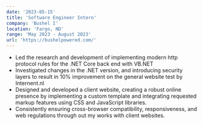 ```yaml
---
date: '2023-05-15'
title: 'Software Engineer Intern'
company: 'Bushel I'
location: 'Fargo, ND'
range: 'May 2023 - August 2023'
url: 'https://bushelpowered.com/'
---
```


- Led the research and development of implementing modern http protocol rules for the .NET Core back end with VB.NET
- Investigated changes in the .NET version, and introducing security layers to result in 10% improvement on the general website test by Internent.nl
- Designed and developed a client website, creating a robust online presence by implementing a custom template and integrating requested markup features using CSS and JavaScript libraries.
- Consistently ensuring cross-browser compatibility, responsiveness, and web regulations through out my works with client websites.

